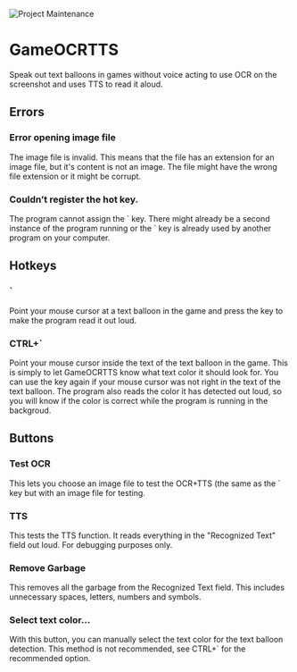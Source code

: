 ![Project Maintenance](https://img.shields.io/maintenance/yes/2023.svg?style=for-the-badge)
# GameOCRTTS
Speak out text balloons in games without voice acting to use OCR on the screenshot and uses TTS to read it aloud.

## Errors
### Error opening image file
The image file is invalid. This means that the file has an extension for an image file, but it's content is not an image. The file might have the wrong file extension or it might be corrupt.
### Couldn’t register the hot key.
<p>The program cannot assign the ` key. There might already be a second instance of the program running or the ` key is already used by another program on your computer.</p>

## Hotkeys
### `
Point your mouse cursor at a text balloon in the game and press the key to make the program read it out loud.
### CTRL+`
Point your mouse cursor inside the text of the text balloon in the game. This is simply to let GameOCRTTS know what text color it should look for. You can use the key again if your mouse cursor was not right in the text of the text balloon. The program also reads the color it has detected out loud, so you will know if the color is correct while the program is running in the backgroud.
## Buttons
### Test OCR
This lets you choose an image file to test the OCR+TTS (the same as the ` key but with an image file for testing.
### TTS
This tests the TTS function. It reads everything in the "Recognized Text" field out loud. For debugging purposes only.
### Remove Garbage
This removes all the garbage from the Recognized Text field. This includes unnecessary spaces, letters, numbers and symbols.
### Select text color...
With this button, you can manually select the text color for the text balloon detection. This method is not recommended, see CTRL+` for the recommended option.
